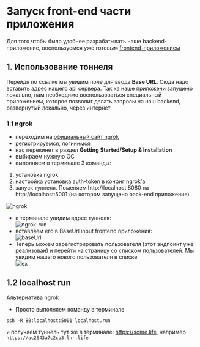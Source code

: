 # Запуск front-end части приложения
Для того чтобы было удобнее разрабатывать наше backend-приложение, воспользуемся уже готовым [frontend-приложением](https://nest-webinar-front.vercel.app)
 
## 1. Использование тоннеля
Перейдя по ссылке мы увидим поле для ввода **Base URL**. Сюда надо вставить адрес нашего api сервера. 
Так ка наше приложени запущено локально, нам необходимо воспользоваться специальный приложением, которое
позволит делать запросы на наш backend, развернутый локально, через интернет.

### 1.1 ngrok

 - переходим на [официальный сайт ngrok](https://ngrok.com)
 - регистрируемся, логинимся
 - нас перекинет в раздел **Getting Started/Setup & Installation**
 - выбираем нужную ОС
 - выполняем в терминале 3 команды:  
1) установка ngrok  
2) настройка установка auth-token в конфиг ngrok'а   
3) запуск туннеля. Поменяем http://localhost:8080 на http://localhost:5001 (на котором запущено back-end приложение)

![ngrok](https://production-it-incubator.s3.eu-central-1.amazonaws.com/file-manager/Image/0bba4e1d-6c93-4aaf-8cd9-bf1feff9aef1_ngrok-inst.png)


 - в терминале увидим адрес туннеля:  
![ngrok-run](https://production-it-incubator.s3.eu-central-1.amazonaws.com/file-manager/Image/ed9a1505-7fd5-4f3b-9303-c765d6cf7a74_ngrok-run.png)
 - вставляем его в BaseUrl input frontend приложения:  
![baseUrl](https://production-it-incubator.s3.eu-central-1.amazonaws.com/file-manager/Image/0f3a0ab0-be30-4057-ad54-04ea84ec2433_webin-front-base-url.png)
 - Теперь можем зарегистрировать пользователя (этот эндпоинт уже реализован) и перейти на страницу со списком пользователей. Мы увидим нашего нового пользователя в списке  
![ex](https://production-it-incubator.s3.eu-central-1.amazonaws.com/file-manager/Image/0b50c6b2-409c-4879-851e-569d3f7c1951_front-ex.png)

## 1.2 localhost run
Альтернатива ngrok 
 - Просто выполняем команду в терминале 
```bush
ssh -R 80:localhost:5001 localhost.run
```
и получаем туннель тут же в терминале: https://some.life, например `https://ac2643a7c2cb3.lhr.life`